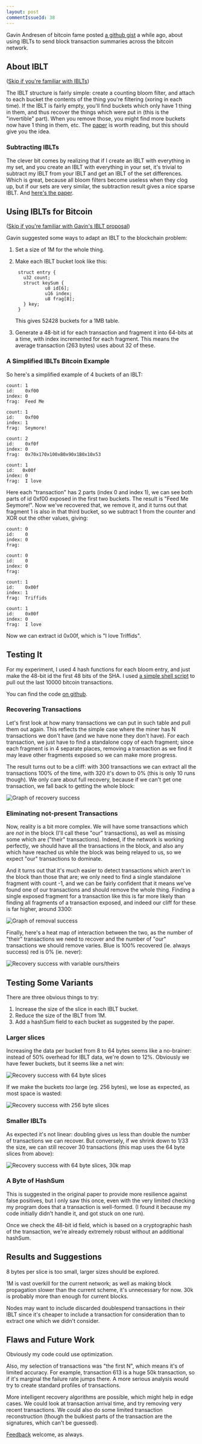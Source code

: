 ```yaml
---
layout: post
commentIssueId: 38
---
```


Gavin Andresen of bitcoin fame posted
[a github gist](https://gist.github.com/gavinandresen/e20c3b5a1d4b97f79ac2)
a while ago, about using IBLTs to send block transaction summaries across
the bitcoin network.

## About IBLT ##

([Skip if you're familiar with IBLTs](#Using-IBLTs))

The IBLT structure is fairly simple: create a counting bloom filter,
and attach to each bucket the contents of the thing you're filtering
(xoring in each time).  If the IBLT is fairly empty, you'll find
buckets which only have 1 thing in them, and thus recover the things
which were put in (this is the "invertible" part).  When you remove
those, you might find more buckets now have 1 thing in them, etc.  The
[paper](http://arxiv.org/pdf/1101.2245.pdf) is worth reading, but this
should give you the idea.

### Subtracting IBLTs ###

The clever bit comes by realizing that if I create an IBLT with
everything in my set, and you create an IBLT with everything in your
set, it's trivial to subtract my IBLT from your IBLT and get an IBLT
of the set differences.  Which is great, because all bloom filters
become useless when they clog up, but if our sets are very similar,
the subtraction result gives a nice sparse IBLT.  And
[here's the paper](http://conferences.sigcomm.org/sigcomm/2011/papers/sigcomm/p218.pdf).

<a name="Using-IBLTs"></a>

## Using IBLTs for Bitcoin ##

([Skip if you're familiar with Gavin's IBLT proposal](#Testing-IBLTs))

Gavin suggested some ways to adapt an IBLT to the blockchain problem:

1. Set a size of 1M for the whole thing.
2. Make each IBLT bucket look like this:

		struct entry {
		  u32 count;
		  struct keySum {
				  u8 id[6];
				  u16 index;
				  u8 frag[8];
		  } key;
		}

   This gives 52428 buckets for a 1MB table.
3. Generate a 48-bit id for each transaction and fragment it into
   64-bits at a time, with index incremented for each fragment.  This
   means the average transaction (263 bytes) uses about 32 of these.

### A Simplified IBLTs Bitcoin Example ###

So here's a simplified example of 4 buckets of an IBLT:

    count: 1
	id:    0xf00
	index: 0
	frag:  Feed Me 

    count: 1
	id:    0xf00
	index: 1
	frag:  Seymore!

    count: 2
    id:    0xf0f
	index: 0
	frag:  0x70x170x100xB0x90x1B0x10x53

	count: 1
    id:   0x00f
	index: 0
	frag:  I love

Here each "transaction" has 2 parts (index 0 and index 1), we can see
both parts of id 0xf00 exposed in the first two buckets.  The result
is "Feed Me Seymore!".  Now we've recovered that, we remove it, and it
turns out that fragment 1 is also in that third bucket, so we subtract
1 from the counter and XOR out the other values, giving:

    count: 0
	id:    0
	index: 0
	frag:  

    count: 0
	id:    0
	index: 0
	frag:  

    count: 1
    id:    0x00f
	index: 1
	frag:  Triffids

	count: 1
    id:    0x00f
	index: 0
	frag:  I love

Now we can extract id 0x00f, which is "I love Triffids".

<a name="Testing-IBLTs"></a>

## Testing It ##

For my experiment, I used 4 hash functions for each bloom entry, and
just make the 48-bit id the first 48 bits of the SHA.  I used [a simple
shell script](https://github.com/rustyrussell/bitcoin-iblt-test/blob/master/gettxs.sh) to pull out the last 10000 bitcoin transactions.

You can find the code [on github](https://github.com/rustyrussell/bitcoin-iblt-test/).

### Recovering Transactions ###

Let's first look at how many transactions we can put in such table and
pull them out again.  This reflects the simple case where the miner
has N transactions we don't have (and we have none they don't have).
For each transaction, we just have to find a standalone copy of each
fragment; since each fragment is in 4 separate places, removing a
transaction as we find it may leave other fragments exposed so we can
make more progress.

The result turns out to be a cliff: with 300 transactions we can
extract all the transactions 100% of the time, with 320 it's down to
0% (this is only 10 runs though).  We only care about full recovery,
because if we can't get one transaction, we fall back to getting the
whole block:

![Graph of recovery success](https://rustyrussell.github.io/pettycoin/images/recovery-stats-simple.svg "Graph of recovery success")

### Eliminating not-present Transactions ###

Now, reality is a bit more complex.  We will have some transactions
which are *not* in the block (I'll call these "our" transactions), as
well as missing some which are ("their" transactions).  Indeed, if the
network is working perfectly, we should have all the transactions in
the block, and also any which have reached us while the block was
being relayed to us, so we expect "our" transactions to dominate.

And it turns out that it's much easier to detect transactions which
aren't in the block than those that are; we only need to find a single
standalone fragment with count -1, and we can be fairly confident that
it means we've found one of our transactions and should remove the
whole thing.  Finding a single exposed fragment for a transaction like
this is far more likely than finding all fragments of a transaction
exposed, and indeed our cliff for these is far higher, around 3300:

![Graph of removal success](https://rustyrussell.github.io/pettycoin/images/removal-stats-simple.svg "Graph of removal success")

Finally, here's a heat map of interaction between the two, as the
number of "their" transactions we need to recover and the number of
"our" transactions we should remove varies.  Blue is 100% recovered
(ie. always success) red is 0% (ie. never):

![Recovery success with variable ours/theirs](https://rustyrussell.github.io/pettycoin/images/heatmap-8byte.svg "Recovery success with variable ours/theirs")

## Testing Some Variants ##

There are three obvious things to try:
1. Increase the size of the slice in each IBLT bucket.
2. Reduce the size of the IBLT from 1M.
3. Add a hashSum field to each bucket as suggested by the paper.

### Larger slices ###

Increasing the data per bucket from 8 to 64 bytes seems like a no-brainer:
instead of 50% overhead for IBLT data, we're down to 12%.  Obviously we
have fewer buckets, but it seems like a net win:

![Recovery success with 64 byte slices](https://rustyrussell.github.io/pettycoin/images/heatmap-64byte.svg "Recovery success with 64 byte slices")

If we make the buckets *too* large (eg. 256 bytes), we lose as expected,
as most space is wasted:

![Recovery success with 256 byte slices](https://rustyrussell.github.io/pettycoin/images/heatmap-256byte.svg "Recovery success with 256 byte slices")

### Smaller IBLTs ###

As expected it's not linear: doubling gives us less than double the
number of transactions we can recover.  But conversely, if we shrink
down to 1/33 the size, we can still recover 30 transactions (this map
uses the 64 byte slices from above):

![Recovery success with 64 byte slices, 30k map](https://rustyrussell.github.io/pettycoin/images/heatmap-64-byte-30k.svg "Recovery success with 64 byte slices, 30k map")

### A Byte of HashSum ###

This is suggested in the original paper to provide more resilience
against false positives, but I only saw this once, even with the very
limited checking my program does that a transaction is well-formed.
(I found it because my code initially didn't handle it, and got stuck
on one run).

Once we check the 48-bit id field, which is based on a cryptographic
hash of the transaction, we're already extremely robust without an
additional hashSum.

## Results and Suggestions ##

8 bytes per slice is too small, larger sizes should be explored.

1M is vast overkill for the current network; as well as making block
propagation slower than the current scheme, it's unnecessary for now.
30k is probably more than enough for current blocks.

Nodes may want to include discarded doublespend transactions in their
IBLT since it's cheaper to include a transaction for consideration
than to extract one which we didn't consider.

## Flaws and Future Work ##

Obviously my code could use optimization.

Also, my selection of transactions was "the first N", which means it's
of limited accuracy.  For example, transaction 613 is a huge 50k
transaction, so if it's marginal the failure rate jumps there.  A more
serious analysis would try to create standard profiles of
transactions.

More intelligent recovery algorithms are possible, which might help in
edge cases.  We could look at transaction arrival time, and try
removing very recent transactions.  We could also do some limited
transaction reconstruction (though the bulkiest parts of the
transaction are the signatures, which can't be guessed).

[Feedback](mailto:rusty@rustcorp.com.au) welcome, as always.
